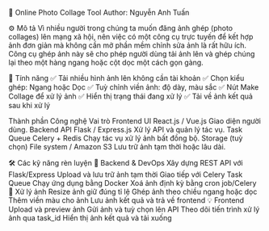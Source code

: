 📸 Online Photo Collage Tool
Author: Nguyễn Anh Tuấn 

⚙️ Mô tả
Vì nhiều người trong chúng ta muốn đăng ảnh ghép (photo collages) lên mạng xã hội, nên việc có một công cụ trực tuyến để kết hợp ảnh đơn giản mà không cần mở phần mềm chỉnh sửa ảnh là rất hữu ích. Công cụ ghép ảnh này sẽ cho phép người dùng tải ảnh lên và ghép chúng lại theo một hàng ngang hoặc cột dọc một cách gọn gàng.


🧩 Tính năng
✅ Tải nhiều hình ảnh lên không cần tài khoản
✅ Chọn kiểu ghép: Ngang hoặc Dọc
✅ Tuỳ chỉnh viền ảnh: độ dày, màu sắc
✅ Nút Make Collage để xử lý ảnh
✅ Hiển thị trạng thái đang xử lý
✅ Tải về ảnh kết quả sau khi xử lý


Thành phần	Công nghệ	Vai trò
Frontend UI	React.js / Vue.js	Giao diện người dùng.
Backend API	Flask / Express.js	Xử lý API và quản lý tác vụ.
Task Queue	Celery + Redis	Chạy tác vụ xử lý ảnh bất đồng bộ.
Storage (tuỳ chọn)	File system / Amazon S3	Lưu trữ ảnh tạm thời hoặc lâu dài.

🛠️ Các kỹ năng rèn luyện
📌 Backend & DevOps
Xây dựng REST API với Flask/Express
Upload và lưu trữ ảnh tạm thời
Giao tiếp với Celery Task Queue
Chạy ứng dụng bằng Docker
Xoá ảnh định kỳ bằng cron job/Celery
🧮 Xử lý ảnh
Resize ảnh giữ đúng tỉ lệ
Ghép ảnh theo chiều ngang hoặc dọc
Thêm viền màu cho ảnh
Lưu ảnh kết quả và trả về frontend
💡 Frontend
Upload và preview ảnh
Gửi ảnh và tuỳ chọn lên API
Theo dõi tiến trình xử lý ảnh qua task_id
Hiển thị ảnh kết quả và tải xuống
